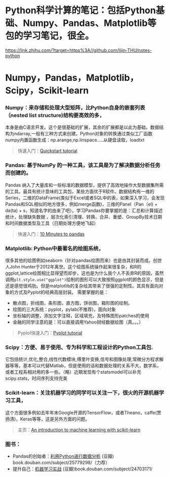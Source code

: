 
# Python科学计算的笔记：包括Python基础、Numpy、Pandas、Matplotlib等包的学习笔记，很全。
https://link.zhihu.com/?target=https%3A//github.com/lijin-THU/notes-python


# Numpy，Pandas，Matplotlib，Scipy，Scikit-learn
### Numpy：来存储和处理大型矩阵，比Python自身的嵌套列表（nested list structure)结构要高效的多，
本身是由C语言开发。这个是很基础的扩展，其余的扩展都是以此为基础。数据结构为ndarray,一般有三种方式来创建。Python对象的转换通过类似工厂函数numpy内置函数生成：np.arange,np.linspace.....从硬盘读取，loadtxt
> 快速入门：[Quickstart tutorial](https://link.zhihu.com/?target=https%3A//docs.scipy.org/doc/numpy-dev/user/quickstart.html)

### Pandas: 基于NumPy 的一种工具，该工具是为了解决数据分析任务而创建的。
Pandas 纳入了大量库和一些标准的数据模型，提供了高效地操作大型数据集所需的工具。最具有统计意味的工具包，某些方面优于R软件。数据结构有一维的Series，二维的DataFrame(类似于Excel或者SQL中的表，如果深入学习，会发现Pandas和SQL相似的地方很多，例如merge函数)，三维的Panel（Pan（el) + da(ta) + s，知道名字的由来了吧）。学习Pandas你要掌握的是：汇总和计算描述统计，处理缺失数据 ，层次化索引清理、转换、合并、重塑、GroupBy技术日期和时间数据类型及工具（日期处理方便地飞起）
> 快速入门：[10 Minutes to pandas](https://link.zhihu.com/?target=http%3A//pandas.pydata.org/pandas-docs/stable/10min.html)

### Matplotlib: Python中最著名的绘图系统，
很多其他的绘图例如seaborn（针对pandas绘图而来）也是由其封装而成。创世人John Hunter于2012年离世。这个绘图系统操作起来很复杂，和R的ggplot,lattice绘图相比显得望而却步，这也是为什么我个人不丢弃R的原因，虽然调用```plt.style.use("ggplot")```绘制的图形可以大致按照ggplot的颜色显示，但是还是感觉很鸡肋。但是matplotlib的复杂给其带来了很强的定制性。其具有面向对象的方式及Pyplot的经典高层封装。
需要掌握的是：
- 散点图，折线图，条形图，直方图，饼状图，箱形图的绘制。
- 绘图的三大系统：pyplot，pylab(不推荐)，面向对象
- 坐标轴的调整，添加文字注释，区域填充，及特殊图形patches的使用
- 金融的同学注意的是：可以直接调用Yahoo财经数据绘图（真。。。）
> Pyplot快速入门：[Pyplot tutorial](https://link.zhihu.com/?target=http%3A//matplotlib.org/users/pyplot_tutorial.html)

### Scipy：方便、易于使用、专为科学和工程设计的Python工具包.
它包括统计,优化,整合,线性代数模块,傅里叶变换,信号和图像处理,常微分方程求解器等等。基本可以代替Matlab，但是使用的话和数据处理的关系不大，数学系，或者工程系相对用的多一些。（略）近期发现有个statsmodel可以补充scipy.stats，时间序列支持完美

### Scikit-learn：关注机器学习的同学可以关注一下，很火的开源机器学习工具，
这个方面很多例如去年年末Google开源的TensorFlow，或者Theano，caffe(贾扬清)，Keras等等，这是另外方面的问题。
> 主页：[An introduction to machine learning with scikit-learn](https://link.zhihu.com/?target=http%3A//scikit-learn.org/stable/tutorial/basic/tutorial.html)

### 图书：
- Pandas的创始者：[利用Python进行数据分析](https%3A//book.douban.com/subject/25779298/)   (豆瓣)​book.douban.com/subject/25779298/（力荐）
- 提升自己：[机器学习实战](https%3A//book.douban.com/subject/24703171/)  (豆瓣)​book.douban.com/subject/24703171/
